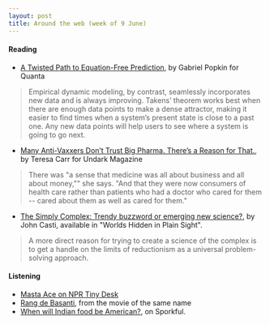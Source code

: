```yaml
---
layout: post
title: Around the web (week of 9 June)
---
```


#### Reading
- [A Twisted Path to Equation-Free Prediction](https://www.quantamagazine.org/chaos-theory-in-ecology-predicts-future-populations-20151013/), by Gabriel Popkin for Quanta

>  Empirical dynamic modeling, by contrast, seamlessly incorporates new data and is always improving. Takens’ theorem works best when there are enough data points to make a dense attractor, making it easier to find times when a system’s present state is close to a past one. Any new data points will help users to see where a system is going to go next. 

- [Many Anti-Vaxxers Don’t Trust Big Pharma. There’s a Reason for That.](https://undark.org/article/anti-vaxxers-vaccines-trust-big-pharma/), by Teresa Carr for Undark Magazine

> There was "a sense that medicine was all about business and all about money,"" she says. "And that they were now consumers of health care rather than patients who had a doctor who cared for them -- cared about them as well as cared for them."

- [The Simply Complex: Trendy buzzword or emerging new science?](https://www.santafe.edu/research/results/sfi-press/worlds-hidden-plain-sight), by John Casti, available in "Worlds Hidden in Plain Sight".

> A more direct reason for trying to create a science of the complex is to get a handle on the limits of reductionism as a universal problem-solving approach.


#### Listening

- [Masta Ace on NPR Tiny Desk](https://www.youtube.com/watch?v=3CxvB0d5VF0)  
- [Rang de Basanti](https://www.youtube.com/watch?v=c769V25pX08), from the movie of the same name  
- [When will Indian food be American?](http://www.sporkful.com/live-when-will-indian-food-be-american/), on Sporkful.  

